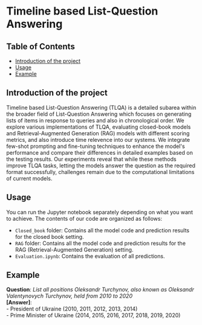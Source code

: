 # Timeline based List-Question Answering

## Table of Contents
- [Introduction of the project](#introduction-of-the-project)
- [Usage](#usage)
- [Example](#example)

## Introduction of the project
Timeline based List-Question Answering (TLQA) is a detailed subarea within the broader field of List-Question Answering which focuses on generating lists of items in response to queries and also in chronological order. We explore various implementations of TLQA, evaluating closed-book models and Retrieval-Augmented Generation (RAG) models with different scoring metrics, and also introduce time relevence into our systems. We integrate few-shot prompting and fine-tuning techniques to enhance the model's performance and compare their differences in detailed examples based on the testing results. Our experiments reveal that while these methods improve TLQA tasks, letting the models answer the question as the required format successfully, challenges remain due to the computational limitations of current models. 
## Usage

You can run the Jupyter notebook separately depending on what you want to achieve. The contents of our code are organized as follows:

- `Closed_book` folder: Contains all the model code and prediction results for the closed book setting.
- `RAG` folder: Contains all the model code and prediction results for the RAG (Retrieval-Augmented Generation) setting.
- `Evaluation.ipynb`: Contains the evaluation of all predictions.


## Example
**Question**: *List all positions Oleksandr Turchynov, also known as Oleksandr Valentynovych Turchynov, held from 2010 to 2020*  
**[Answer]**:  
    - President of Ukraine (2010, 2011, 2012, 2013, 2014)  
    - Prime Minister of Ukraine (2014, 2015, 2016, 2017, 2018, 2019, 2020)
